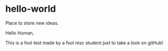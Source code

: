 # hello-world
Place to store new ideas.

Hello Human,

This is a fool test made by a fool msc student just to take a look on gitHub!
